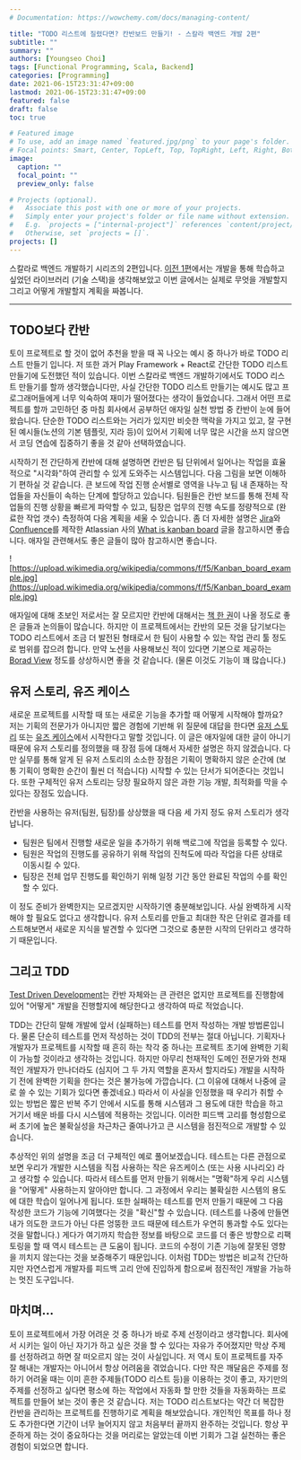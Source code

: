 ```yaml
---
# Documentation: https://wowchemy.com/docs/managing-content/

title: "TODO 리스트에 질렸다면? 칸반보드 만들기! - 스칼라 백엔드 개발 2편"
subtitle: ""
summary: ""
authors: [Youngseo Choi]
tags: [Functional Programming, Scala, Backend]
categories: [Programming]
date: 2021-06-15T23:31:47+09:00
lastmod: 2021-06-15T23:31:47+09:00
featured: false
draft: false
toc: true

# Featured image
# To use, add an image named `featured.jpg/png` to your page's folder.
# Focal points: Smart, Center, TopLeft, Top, TopRight, Left, Right, BottomLeft, Bottom, BottomRight.
image:
  caption: ""
  focal_point: ""
  preview_only: false

# Projects (optional).
#   Associate this post with one or more of your projects.
#   Simply enter your project's folder or file name without extension.
#   E.g. `projects = ["internal-project"]` references `content/project/deep-learning/index.md`.
#   Otherwise, set `projects = []`.
projects: []
---
```


스칼라로 백엔드 개발하기 시리즈의 2편입니다. [이전 1편](/post//building-a-scala-backend-part1)에서는 개발을 통해 학습하고 싶었던 라이브러리 (기술 스택)을 생각해보았고 이번 글에서는 실제로 무엇을 개발할지 그리고 어떻게 개발할지 계획을 짜봅니다.

---

## TODO보다 칸반

토이 프로젝트로 할 것이 없어 추천을 받을 때 꼭 나오는 예시 중 하나가 바로 TODO 리스트 만들기 입니다. 저 또한 과거 Play Framework + React로 간단한 TODO 리스트 만들기에 도전했던 적이 있습니다. 이번 스칼라로 백엔드 개발하기에서도 TODO 리스트 만들기를 할까 생각했습니다만, 사실 간단한 TODO 리스트 만들기는 예시도 많고 프로그래머들에게 너무 익숙하여 재미가 떨어졌다는 생각이 들었습니다. 그래서 어떤 프로젝트를 할까 고민하던 중 마침 회사에서 공부하던 애자일 실천 방법 중 칸반이 눈에 들어왔습니다. 단순한 TODO 리스트와는 거리가 있지만 비슷한 맥락을 가지고 있고, 잘 구현된 예시들(노션의 기본 템플릿, 지라 등)이 있어서 기획에 너무 많은 시간을 쓰지 않으면서 코딩 연습에 집중하기 좋을 것 같아 선택하였습니다.

시작하기 전 간단하게 칸반에 대해 설명하면 칸반은 팀 단위에서 일어나는 작업을 효율적으로 "시각화"하여 관리할 수 있게 도와주는 시스템입니다. 다음 그림을 보면 이해하기 편하실 것 같습니다. 큰 보드에 작업 진행 순서별로 영역을 나누고 팀 내 존재하는 작업들을 자신들이 속하는 단계에 할당하고 있습니다. 팀원들은 칸반 보드를 통해 전체 작업들의 진행 상황을 빠르게 파악할 수 있고, 팀장은 업무의 진행 속도를 정량적으로 (완료한 작업 갯수) 측정하여 다음 계획을 세울 수 있습니다. 좀 더 자세한 설명은 [Jira](https://www.atlassian.com/software/jira)와 [Confluence](https://www.atlassian.com/software/confluence)를 제작한 Atlassian 사의  [What is kanban board](https://www.atlassian.com/agile/kanban/boards) 글을 참고하시면 좋습니다. 애자일 관련해서도 좋은 글들이 많아 참고하시면 좋습니다.

![https://upload.wikimedia.org/wikipedia/commons/f/f5/Kanban_board_example.jpg](https://upload.wikimedia.org/wikipedia/commons/f/f5/Kanban_board_example.jpg)

애자일에 대해 초보인 저로서는 잘 모르지만 칸반에 대해서는 [책 한 권](https://www.amazon.com/Kanban-David-J-Anderson-ebook/dp/B0057H2M70)이 나올 정도로 좋은 글들과 논의들이 많습니다. 하지만 이 프로젝트에서는 칸반의 모든 것을 담기보다는 TODO 리스트에서 조금 더 발전된 형태로서 한 팀이 사용할 수 있는 작업 관리 툴 정도로 범위를 잡으려 합니다. 만약 노션을 사용해보신 적이 있다면 기본으로 제공하는 [Borad View](https://www.notion.so/guides/board-view-databases) 정도를 상상하시면 좋을 것 같습니다. (물론 이것도 기능이 꽤 많습니다.)

## 유저 스토리, 유즈 케이스

새로운 프로젝트를 시작할 때 또는 새로운 기능을 추가할 때 어떻게 시작해야 할까요? 저는 기획의 전문가가 아니지만 짧은 경험에 기반해 위 질문에 대답을 한다면 [유저 스토리](https://en.wikipedia.org/wiki/User_story) 또는 [유즈 케이스](https://en.wikipedia.org/wiki/Use_case)에서 시작한다고 말할 것입니다. 이 글은 애자일에 대한 글이 아니기 때문에 유저 스토리를 정의했을 때 장점 등에 대해서 자세한 설명은 하지 않겠습니다. 다만 실무를 통해 알게 된 유저 스토리의 소소한 장점은 기획이 명확하지 않은 순간에 (보통 기획이 명확한 순간이 훨씬 더 적습니다) 시작할 수 있는 단서가 되어준다는 것입니다. 또한 구체적인 유저 스토리는 당장 필요하지 않은 과한 기능 개발, 최적화를 막을 수 있다는 장점도 있습니다.

칸반을 사용하는 유저(팀원, 팀장)를 상상했을 때 다음 세 가지 정도 유저 스토리가 생각납니다.

- 팀원은 팀에서 진행할 새로운 일을 추가하기 위해 백로그에 작업을 등록할 수 있다.
- 팀원은 작업의 진행도를 공유하기 위해 작업의 진척도에 따라 작업을 다른 상태로 이동시킬 수 있다.
- 팀장은 전체 업무 진행도를 확인하기 위해 일정 기간 동안 완료된 작업의 수를 확인할 수 있다.

이 정도 준비가 완벽한지는 모르겠지만 시작하기엔 충분해보입니다. 사실 완벽하게 시작해야 할 필요도 없다고 생각합니다. 유저 스토리를 만들고 최대한 작은 단위로 결과를 테스트해보면서 새로운 지식을 발견할 수 있다면 그것으로 충분한 시작의 단위라고 생각하기 때문입니다.

## 그리고 TDD

[Test Driven Development](https://en.wikipedia.org/wiki/Test-driven_development)는 칸반 자체와는 큰 관련은 없지만 프로젝트를 진행함에 있어 "어떻게" 개발을 진행할지에 해당한다고 생각하여 따로 적었습니다.

TDD는 간단히 말해 개발에 앞서 (실패하는) 테스트를 먼저 작성하는 개발 방법론입니다. 물론 단순히 테스트를 먼저 작성하는 것이 TDD의 전부는 절대 아닙니다. 기획자나 개발자가 프로젝트를 시작할 때 흔히 하는 착각 중 하나는 프로젝트 초기에 완벽한 기획이 가능할 것이라고 생각하는 것입니다. 하지만 아무리 천재적인 도메인 전문가와 천재적인 개발자가 만나더라도 (심지어 그 두 가지 역할을 혼자서 할지라도) 개발을 시작하기 전에 완벽한 기획을 한다는 것은 불가능에 가깝습니다. (그 이유에 대해서 나중에 글로 쓸 수 있는 기회가 있다면 좋겠네요.) 따라서 이 사실을 인정했을 때 우리가 취할 수 있는 방법은 짧은 반복 주기 안에서 시도를 통해 시스템과 그 용도에 대한 학습을 하고 거기서 배운 바를 다시 시스템에 적용하는 것입니다. 이러한 피드백 고리를 형성함으로써 초기에 높은 불확실성을 차근차근 줄여나가고 큰 시스템을 점진적으로 개발할 수 있습니다.

추상적인 위의 설명을 조금 더 구체적인 예로 풀어보겠습니다. 테스트는 다른 관점으로 보면 우리가 개발한 시스템을 직접 사용하는 작은 유즈케이스 (또는 사용 시나리오) 라고 생각할 수 있습니다. 따라서 테스트를 먼저 만들기 위해서는 "명확"하게 우리 시스템을 "어떻게" 사용하는지 알아야만 합니다. 그 과정에서 우리는 불확실한 시스템의 용도에 대한 학습이 일어나게 됩니다. 또한 실패하는 테스트를 먼저 만들기 때문에 그 다음 작성한 코드가 기능에 기여했다는 것을 "확신"할 수 있습니다. (테스트를 나중에 만들면 내가 의도한 코드가 아닌 다른 엉뚱한 코드 때문에 테스트가 우연히 통과할 수도 있다는 것을 말합니다.) 게다가 여기까지 학습한 정보를 바탕으로 코드를 더 좋은 방향으로 리팩토링을 할 때 역시 테스트는 큰 도움이 됩니다. 코드의 수정이 기존 기능에 잘못된 영향을 끼치지 않는다는 것을 보증해주기 때문입니다. 이처럼 TDD는 방법은 비교적 간단하지만 자연스럽게 개발자를 피드백 고리 안에 진입하게 함으로써 점진적인 개발을 가능하는 멋진 도구입니다.

## 마치며...

토이 프로젝트에서 가장 어려운 것 중 하나가 바로 주제 선정이라고 생각합니다. 회사에서 시키는 일이 아닌 자기가 하고 싶은 것을 할 수 있다는 자유가 주어졌지만 막상 주제를 선정하려고 하면 잘 떠오르지 않는 것이 사실입니다. 저 역시 토이 프로젝트를 자주 잘 해내는 개발자는 아니어서 항상 어려움을 겪었습니다. 다만 작은 깨달음은 주제를 정하기 어려울 때는 이미 흔한 주제들(TODO 리스트 등)을 이용하는 것이 좋고, 자기만의 주제를 선정하고 싶다면 평소에 하는 작업에서 자동화 할 만한 것들을 자동화하는 프로젝트를 만들어 보는 것이 좋은 것 같습니다. 저는 TODO 리스트보다는 약간 더 복잡한 칸반을 관리하는 프로젝트를 진행하기로 계획을 해보았습니다. 개인적인 목표를 하나 정도 추가한다면 기간이 너무 늘어지지 않고 처음부터 끝까지 완주하는 것입니다. 항상 꾸준하게 하는 것이 중요하다는 것을 머리로는 알았는데 이번 기회가 그걸 실천하는 좋은 경험이 되었으면 합니다.
